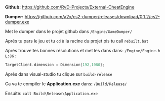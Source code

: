**Github:**
https://github.com/RvD-Projects/External-CheatEngine

**Dumper:**
https://github.com/a2x/cs2-dumper/releases/download/0.1.2/cs2-dumper.exe

Met le dumper dans le projet github dans `/Engine/GameDumper/` 

Après tu pars le jeu et tu `cd` à la racine du projet pis tu call
`rebuilt.bat`

Après trouve tes bonnes résolutions et met les dans dans: `/Engine/Engine.h L:86` :
```cpp
TargetClient.dimension = Dimension{192,1080};
```

Après dans visual-studio tu clique sur  `build-release`

Ca va te compiler le **Application.exe** dans: `/Build/Release/`

Ensuite: `call Build\Release\Application.exe`
